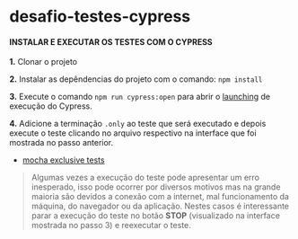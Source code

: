 # desafio-testes-cypress

#### INSTALAR E EXECUTAR OS TESTES COM O CYPRESS

**1.** Clonar o projeto

**2.** Instalar as depêndencias do projeto com o comando: `npm install`

**3.** Execute o comando `npm run cypress:open` para abrir o [launching] de execução do Cypress. 

**4.** Adicione a terminação `.only` ao teste que será executado e depois execute o teste clicando no arquivo respectivo na interface que foi mostrada no passo anterior.
* [mocha exclusive tests]

> Algumas vezes a execução do teste pode apresentar um erro inesperado, isso pode ocorrer por diversos motivos mas na grande maioria são devidos a conexão com a internet, mal funcionamento da máquina, do navegador ou da aplicação. Nestes casos é interessante parar a execução do teste no botão **STOP** (visualizado na interface mostrada no passo 3) e reexecutar o teste.

[//]: # (Referências usadas)
[mocha exclusive tests]: https://devdocs.io/mocha/index#exclusive-tests
[launching]: https://docs.cypress.io/img/guides/browser-list-dropdown.80de3be3.png

